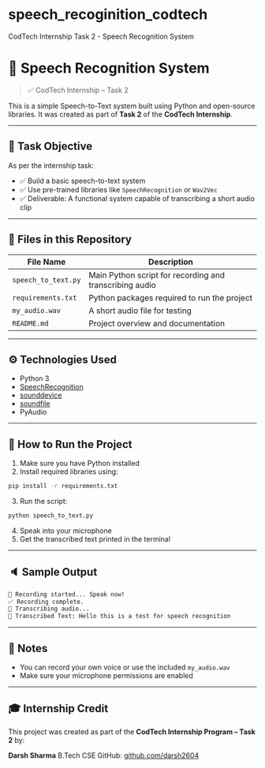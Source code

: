 # speech_recoginition_codtech
CodTech Internship Task 2 - Speech Recognition System


# 🎤 Speech Recognition System
> ✅ CodTech Internship – Task 2

This is a simple Speech-to-Text system built using Python and open-source libraries. It was created as part of **Task 2** of the **CodTech Internship**.

---

## 🧾 Task Objective

As per the internship task:

- ✅ Build a basic speech-to-text system  
- ✅ Use pre-trained libraries like `SpeechRecognition` or `Wav2Vec`  
- ✅ Deliverable: A functional system capable of transcribing a short audio clip

---

## 📁 Files in this Repository

| File Name            | Description                                      |
|----------------------|--------------------------------------------------|
| `speech_to_text.py`  | Main Python script for recording and transcribing audio |
| `requirements.txt`   | Python packages required to run the project     |
| `my_audio.wav`       | A short audio file for testing       |
| `README.md`          | Project overview and documentation              |

---

## ⚙️ Technologies Used

- Python 3
- [SpeechRecognition](https://pypi.org/project/SpeechRecognition/)
- [sounddevice](https://pypi.org/project/sounddevice/)
- [soundfile](https://pypi.org/project/SoundFile/)
- PyAudio

---

## 🚀 How to Run the Project

1. Make sure you have Python installed
2. Install required libraries using:

```bash
pip install -r requirements.txt
````

3. Run the script:

```bash
python speech_to_text.py
```

4. Speak into your microphone
5. Get the transcribed text printed in the terminal

---

## 🔈 Sample Output

```bash
🎤 Recording started... Speak now!
✅ Recording complete.
🧠 Transcribing audio...
📝 Transcribed Text: Hello this is a test for speech recognition 
```

---

## 📜 Notes

* You can record your own voice or use the included `my_audio.wav`
* Make sure your microphone permissions are enabled

---

## 🎓 Internship Credit

This project was created as part of the **CodTech Internship Program – Task 2** by:

**Darsh Sharma**
B.Tech CSE
GitHub: [github.com/darsh2604](https://github.com/darsh2604)
